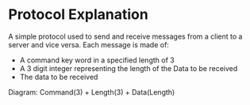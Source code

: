 # Protocol Explanation
A simple protocol used to send and receive messages from a client to a server and vice versa. Each message is made of:
* A command key word in a specified length of 3 
* A 3 digit integer representing the length of the Data to be received
* The data to be received

Diagram:
Command(3) + Length(3) + Data(Length)

